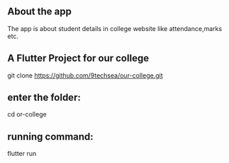## About the app

The app is about student details in college website like attendance,marks etc.


## A Flutter Project for our college

git clone https://github.com/9techsea/our-college.git

## enter the folder:

cd or-college

## running command:

flutter run
